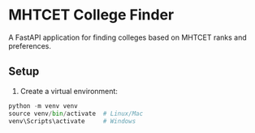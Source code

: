 # MHTCET College Finder

A FastAPI application for finding colleges based on MHTCET ranks and preferences.

## Setup

1. Create a virtual environment:
```python
python -m venv venv
source venv/bin/activate  # Linux/Mac
venv\Scripts\activate     # Windows
